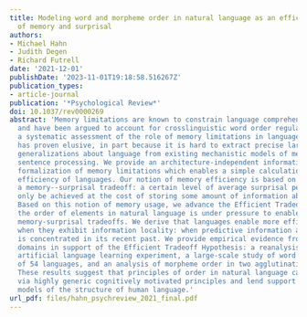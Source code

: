 ```yaml
---
title: Modeling word and morpheme order in natural language as an efficient tradeoff
  of memory and surprisal
authors:
- Michael Hahn
- Judith Degen
- Richard Futrell
date: '2021-12-01'
publishDate: '2023-11-01T19:18:58.516267Z'
publication_types:
- article-journal
publication: '*Psychological Review*'
doi: 10.1037/rev0000269
abstract: 'Memory limitations are known to constrain language comprehension and production,
  and have been argued to account for crosslinguistic word order regularities. However,
  a systematic assessment of the role of memory limitations in language structure
  has proven elusive, in part because it is hard to extract precise large-scale quantitative
  generalizations about language from existing mechanistic models of memory use in
  sentence processing. We provide an architecture-independent information-theoretic
  formalization of memory limitations which enables a simple calculation of the memory
  efficiency of languages. Our notion of memory efficiency is based on the idea of
  a memory--surprisal tradeoff: a certain level of average surprisal per word can
  only be achieved at the cost of storing some amount of information about past context.
  Based on this notion of memory usage, we advance the Efficient Tradeoff Hypothesis:
  the order of elements in natural language is under pressure to enable favorable
  memory-surprisal tradeoffs. We derive that languages enable more efficient tradeoffs
  when they exhibit information locality: when predictive information about an element
  is concentrated in its recent past. We provide empirical evidence from three test
  domains in support of the Efficient Tradeoff Hypothesis: a reanalysis of a miniature
  artificial language learning experiment, a large-scale study of word order in corpora
  of 54 languages, and an analysis of morpheme order in two agglutinative languages.
  These results suggest that principles of order in natural language can be explained
  via highly generic cognitively motivated principles and lend support to efficiency-based
  models of the structure of human language.'
url_pdf: files/hahn_psychreview_2021_final.pdf
---
```

